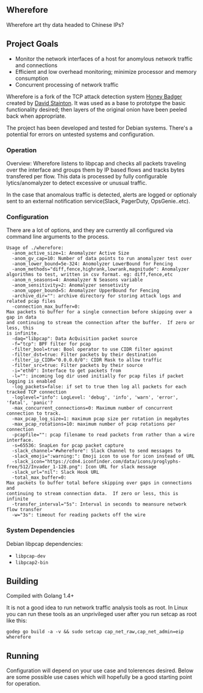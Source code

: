 
Wherefore
---------

Wherefore art thy data headed to Chinese IPs?

## Project Goals

* Monitor the network interfaces of a host for anomylous network traffic and connections
* Efficient and low overhead monitoring; minimize processor and memory consumption 
* Concurrent processing of network traffic

Wherefore is a fork of the TCP attack detection system [Honey Badger](https://github.com/david415/HoneyBadger) created by [David Stainton](https://github.com/david415). It was used as a base to prototype the basic functionality desired; then layers of the original onion have been peeled back when appropriate. 

The project has been developed and tested for Debian systems. There's a potential for errors on untested systems and configuration.

 
### Operation

Overview: Wherefore listens to libpcap and checks all packets traveling over the interface and groups them by IP based flows and tracks bytes transfered per flow. This data is processed by fully configurable lytics/anomalyzer to detect excessive or unusual traffic. 

In the case that anomalous traffic is detected, alerts are logged or optionaly sent to an external notification service(Slack, PagerDuty, OpsGenie..etc).



### Configuration

There are a lot of options, and they are currently all configured via command line arguments to the process.

```
Usage of ./wherefore:
  -anom_active_size=1: Anomalyzer Active Size
  -anom_gv_cap=10: Number of data points to run anomalyzer test over
  -anom_lower_bound=5e-324: Anomolyzer LowerBound for Fencing
  -anom_methods="diff,fence,highrank,lowrank,magnitude": Anomalyzer algorithms to test, written in csv format. eg: diff,fence,etc
  -anom_n_seasons=4: Anomalyzer N Seasons variable
  -anom_sensitivity=2: Anomalyzer sensetivity
  -anom_upper_bound=5: Anomalyzer UpperBound for Fencing
  -archive_dir="": archive directory for storing attack logs and related pcap files
  -connection_max_buffer=0: 
Max packets to buffer for a single connection before skipping over a gap in data
and continuing to stream the connection after the buffer.  If zero or less, this
is infinite.
  -daq="libpcap": Data AcQuisition packet source
  -f="tcp": BPF filter for pcap
  -filter_bool=true: Bool operator to use CIDR filter against
  -filter_dst=true: Filter packets by their destination
  -filter_ip_CIDR="0.0.0.0/0": CIDR Mask to allow traffic
  -filter_src=true: Filter packets by their source
  -i="eth0": Interface to get packets from
  -l="": incoming log dir used initially for pcap files if packet logging is enabled
  -log_packets=false: if set to true then log all packets for each tracked TCP connection
  -loglevel="info": LogLevel: 'debug', 'info', 'warn', 'error', 'fatal', 'panic'?
  -max_concurrent_connections=0: Maximum number of concurrent connection to track.
  -max_pcap_log_size=1: maximum pcap size per rotation in megabytes
  -max_pcap_rotations=10: maximum number of pcap rotations per connection
  -pcapfile="": pcap filename to read packets from rather than a wire interface.
  -s=65536: SnapLen for pcap packet capture
  -slack_channel="#wherefore": Slack Channel to send messages to
  -slack_emoji=":warning:": Emoji icon to use for icon instead of URL
  -slack_icon="https://cdn4.iconfinder.com/data/icons/proglyphs-free/512/Invader_1-128.png": Icon URL for slack message
  -slack_url="nil": Slack Hook URL
  -total_max_buffer=0: 
Max packets to buffer total before skipping over gaps in connections and
continuing to stream connection data.  If zero or less, this is infinite
  -transfer_interval="5s": Interval in seconds to meansure network flow transfer
  -w="3s": timeout for reading packets off the wire
```

### System Dependencies

Debian libpcap dependencies:

* `libpcap-dev`
* `libpcap2-bin`

## Building

Compiled with Golang 1.4+

It is not a good idea to run network traffic analysis tools as root. In Linux you can run these tools as an unprivileged user after you run setcap as root like this:
```
godep go build -a -v && sudo setcap cap_net_raw,cap_net_admin=eip wherefore
```

## Running

Configuration will depend on your use case and tolerences desired. Below are some possible use cases which will hopefully be a good starting point for operation.

